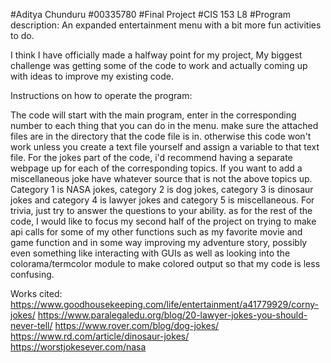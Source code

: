 #Aditya Chunduru
#00335780
#Final Project
#CIS 153 L8
#Program description: An expanded entertainment menu with a bit more fun activities to do. 

I think I have officially made a halfway point for my project, My biggest challenge was getting some of the code to work and actually coming up with ideas to improve my existing code.  

Instructions on how to operate the program: 



The code will start with the main program, enter in the corresponding number to each thing that you can do in the menu. make sure the attached files are in the directory that
the code file is in. otherwise this code won't work unless you create a text file yourself and assign a variable to that text file. For the jokes part of the code, i'd recommend having a separate webpage up for each of the corresponding topics. If you want to add a miscellaneous joke have whatever source that is not the above topics up. Category 1 is NASA jokes, category 2 is dog jokes, category 3 is dinosaur jokes and category 4 is lawyer jokes and category 5 is miscellaneous. For trivia, just try to answer the questions to your ability. as for the rest of the code, I would like to focus my second half of the project on trying to make api calls for some of my other functions such as my favorite movie and game function and in some way improving my adventure story, possibly even something like interacting with GUIs as well as looking into the colorama/termcolor module to make colored output so that my code is less confusing.




Works cited:
https://www.goodhousekeeping.com/life/entertainment/a41779929/corny-jokes/
https://www.paralegaledu.org/blog/20-lawyer-jokes-you-should-never-tell/
https://www.rover.com/blog/dog-jokes/
https://www.rd.com/article/dinosaur-jokes/
https://worstjokesever.com/nasa

